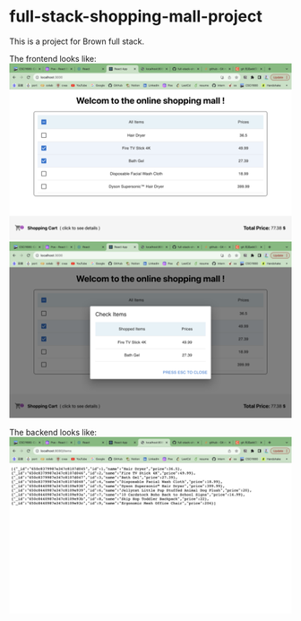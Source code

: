 # full-stack-shopping-mall-project

This is a project for Brown full stack.

The frontend looks like:
![frontend image (1)](frontend_screenshot1.png)
![frontend image (2)](frontend_screenshot2.png)

The backend looks like:
![backend image](backend_screenshot.png)
